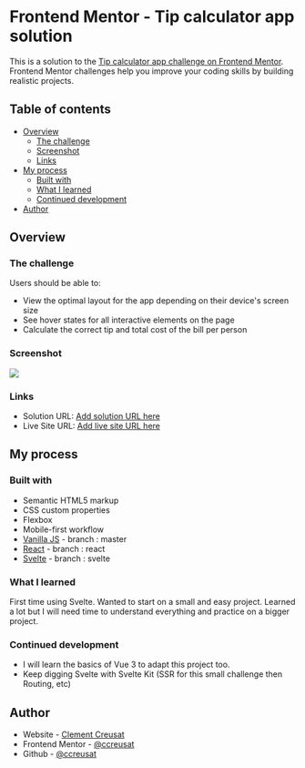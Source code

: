 # Frontend Mentor - Tip calculator app solution

This is a solution to the [Tip calculator app challenge on Frontend Mentor](https://www.frontendmentor.io/challenges/tip-calculator-app-ugJNGbJUX). Frontend Mentor challenges help you improve your coding skills by building realistic projects.

## Table of contents

-   [Overview](#overview)
    -   [The challenge](#the-challenge)
    -   [Screenshot](#screenshot)
    -   [Links](#links)
-   [My process](#my-process)
    -   [Built with](#built-with)
    -   [What I learned](#what-i-learned)
    -   [Continued development](#continued-development)
-   [Author](#author)

## Overview

### The challenge

Users should be able to:

-   View the optimal layout for the app depending on their device's screen size
-   See hover states for all interactive elements on the page
-   Calculate the correct tip and total cost of the bill per person

### Screenshot

![](./images/screenshot.png)

### Links

-   Solution URL: [Add solution URL here](https://your-solution-url.com)
-   Live Site URL: [Add live site URL here](https://ccreusat-tip-calculator.vercel.app/)

## My process

### Built with

-   Semantic HTML5 markup
-   CSS custom properties
-   Flexbox
-   Mobile-first workflow
-   [Vanilla JS](https://reactjs.org/) - branch : master
-   [React](https://reactjs.org/) - branch : react
-   [Svelte](https://svelte.dev/) - branch : svelte

### What I learned

First time using Svelte. Wanted to start on a small and easy project. Learned a lot but I will need time to understand everything and practice on a bigger project.

### Continued development

-   I will learn the basics of Vue 3 to adapt this project too.
-   Keep digging Svelte with Svelte Kit (SSR for this small challenge then Routing, etc)

## Author

-   Website - [Clement Creusat](https://clement-creusat.vercel.app/)
-   Frontend Mentor - [@ccreusat](https://www.frontendmentor.io/profile/yourusername)
-   Github - [@ccreusat](https://github.com/ccreusat)
